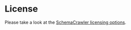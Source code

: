 # License

Please take a look at the [SchemaCrawler licensing options](http://www.SchemaCrawler.com/license.html).

